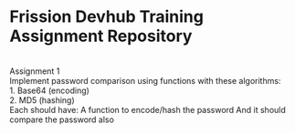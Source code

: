# Frission Devhub Training Assignment Repository 

<br> 
Assignment 1 
<br> 
Implement password comparison using functions with these algorithms:
<br>
1. Base64 (encoding) <br>
   2. MD5 (hashing) <br>
Each should have:
 A function to encode/hash the password
And it should compare the password also
